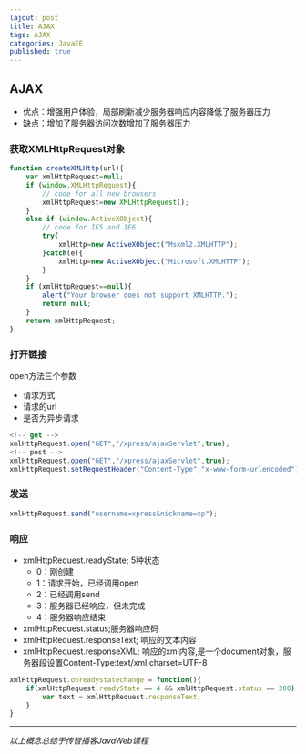 ```yaml
---  
lajout: post  
title: AJAX  
tags: AJAX  
categories: JavaEE  
published: true  
---  
```


## AJAX

* 优点：增强用户体验，局部刷新减少服务器响应内容降低了服务器压力
* 缺点：增加了服务器访问次数增加了服务器压力

### 获取XMLHttpRequest对象

```javascript
function createXMLHttp(url){
    var xmlHttpRequest=null;
    if (window.XMLHttpRequest){
        // code for all new browsers
        xmlHttpRequest=new XMLHttpRequest();
    }
    else if (window.ActiveXObject){
        // code for IE5 and IE6
        try{
            xmlHttp=new ActiveXObject("Msxml2.XMLHTTP");   
        }catch(e){
            xmlHttp=new ActiveXObject("Microsoft.XMLHTTP");   
        }
    }
    if (xmlHttpRequest==null){
        alert("Your browser does not support XMLHTTP.");
        return null;
    }
    return xmlHttpRequest;
}
```

### 打开链接

open方法三个参数

* 请求方式
* 请求的url
* 是否为异步请求

```javascript
<!-- get -->
xmlHttpRequest.open("GET","/xpress/ajaxServlet",true);
<!-- post -->
xmlHttpRequest.open("GET","/xpress/ajaxServlet",true);
xmlHttpRequest.setRequestHeader("Content-Type","x-www-form-urlencoded");
```

### 发送

```javascript
xmlHttpRequest.send("username=xpress&nickname=xp");
```

### 响应

* xmlHttpRequest.readyState; 5种状态 
	- 0：刚创建
	- 1：请求开始，已经调用open
	- 2：已经调用send
	- 3：服务器已经响应，但未完成
	- 4：服务器响应结束
* xmlHttpRequest.status;服务器响应码
* xmlHttpRequest.responseText; 响应的文本内容
* xmlHttpRequest.responseXML; 响应的xml内容,是一个document对象，服务器段设置Content-Type:text/xml;charset=UTF-8

```javascript
xmlHttpRequest.onreadystatechange = function(){
	if(xmlHttpRequest.readyState == 4 && xmlHttpRequest.status == 200){
		var text = xmlHttpRequest.responseText;
	}
}
```

------

*以上概念总结于传智播客JavaWeb课程*